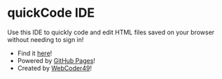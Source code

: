 # quickCode IDE
Use this IDE to quickly code and edit HTML files saved on your browser without needing to sign in!


- Find it [here](https://webcoder49.github.io/quickCode)!
- Powered by [GitHub Pages](https://pages.github.com)!
- Created by [WebCoder49](https://webcoder49.wordpress.com)!

